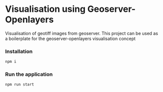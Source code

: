 # Visualisation using Geoserver-Openlayers
Visualisation of geotiff images from geoserver.
This project can be used as a boilerplate for the geoserver-openlayers visualisation concept

### Installation

```bash
npm i
```
### Run the application
```bash
npm run start
```

